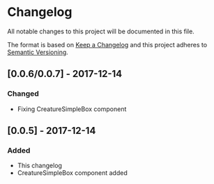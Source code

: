 # Changelog
All notable changes to this project will be documented in this file.

The format is based on [Keep a Changelog](http://keepachangelog.com/en/1.0.0/)
and this project adheres to [Semantic Versioning](http://semver.org/spec/v2.0.0.html).

## [0.0.6/0.0.7] - 2017-12-14
### Changed
- Fixing CreatureSimpleBox component

## [0.0.5] - 2017-12-14
### Added 
- This changelog
- CreatureSimpleBox component added

